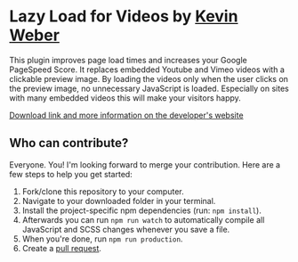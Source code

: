 Lazy Load for Videos by [Kevin Weber](//www.kweber.com)
====================

This plugin improves page load times and increases your Google PageSpeed Score. It replaces embedded Youtube and Vimeo videos with a clickable preview image.
By loading the videos only when the user clicks on the preview image, no unnecessary JavaScript is loaded. Especially on sites with many embedded videos this will make your visitors happy.

[Download link and more information on the developer's website](//www.kweber.com/lazy-load-videos/)

## Who can contribute?
Everyone. You! I'm looking forward to merge your contribution. Here are a few steps to help you get started:

1. Fork/clone this repository to your computer.
2. Navigate to your downloaded folder in your terminal.
3. Install the project-specific npm dependencies (run: `npm install`).
4. Afterwards you can run `npm run watch` to automatically compile all JavaScript and SCSS changes whenever you save a file.
5. When you're done, run `npm run production`.
6. Create a [pull request](https://help.github.com/articles/creating-a-pull-request/).
